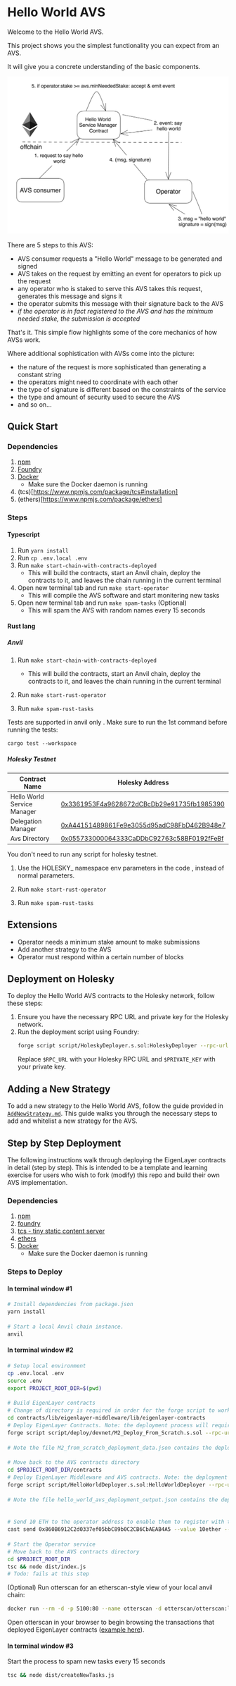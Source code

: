 # Hello World AVS

Welcome to the Hello World AVS.

This project shows you the simplest functionality you can expect from an AVS.

It will give you a concrete understanding of the basic components.

![hello-world-png](./assets/hello-world-diagram.png)

There are 5 steps to this AVS:
- AVS consumer requests a "Hello World" message to be generated and signed
- AVS takes on the request by emitting an event for operators to pick up the request
- any operator who is staked to serve this AVS takes this request, generates this message and signs it
- the operator submits this message with their signature back to the AVS
- *if the operator is in fact registered to the AVS and has the minimum needed stake, the submission is accepted*

That's it. This simple flow highlights some of the core mechanics of how AVSs work.

Where additional sophistication with AVSs come into the picture:
- the nature of the request is more sophisticated than generating a constant string
- the operators might need to coordinate with each other
- the type of signature is different based on the constraints of the service
- the type and amount of security used to secure the AVS
- and so on...

## Quick Start

### Dependencies

1. [npm](https://docs.npmjs.com/downloading-and-installing-node-js-and-npm)
2. [Foundry](https://getfoundry.sh/)
3. [Docker](https://www.docker.com/get-started/)
   * Make sure the Docker daemon is running
4. (tcs)[https://www.npmjs.com/package/tcs#installation]
5. (ethers)[https://www.npmjs.com/package/ethers]


### Steps

#### Typescript

1. Run `yarn install`
2. Run `cp .env.local .env`
3. Run `make start-chain-with-contracts-deployed`
    * This will build the contracts, start an Anvil chain, deploy the contracts to it, and leaves the chain running in the current terminal
4. Open new terminal tab and run `make start-operator`
    * This will compile the AVS software and start monitering new tasks
5. Open new terminal tab and run `make spam-tasks` (Optional)
    * This will spam the AVS with random names every 15 seconds

#### Rust lang


##### Anvil 

1. Run `make start-chain-with-contracts-deployed`
    * This will build the contracts, start an Anvil chain, deploy the contracts to it, and leaves the chain running in the current terminal

2. Run `make start-rust-operator`

3. Run `make spam-rust-tasks`

Tests are supported in anvil only . Make sure to run the 1st command before running the  tests:

```
cargo test --workspace
```


##### Holesky Testnet

| Contract Name               | Holesky Address                                   |
| -------------               | -------------                                     |
| Hello World Service Manager | [0x3361953F4a9628672dCBcDb29e91735fb1985390](https://holesky.etherscan.io/address/0x3361953F4a9628672dCBcDb29e91735fb1985390)    |
| Delegation Manager          | [0xA44151489861Fe9e3055d95adC98FbD462B948e7](https://holesky.etherscan.io/address/0xA44151489861Fe9e3055d95adC98FbD462B948e7)                                           |
| Avs Directory               | [0x055733000064333CaDDbC92763c58BF0192fFeBf](https://holesky.etherscan.io/address/0x055733000064333CaDDbC92763c58BF0192fFeBf)      |

You don't need to run any script for holesky testnet.

1. Use the HOLESKY_ namespace env parameters in the code , instead of normal parameters.

2. Run `make start-rust-operator`

3. Run `make spam-rust-tasks `



## Extensions

- Operator needs a minimum stake amount to make submissions
- Add another strategy to the AVS
- Operator must respond within a certain number of blocks

## Deployment on Holesky

To deploy the Hello World AVS contracts to the Holesky network, follow these steps:

1. Ensure you have the necessary RPC URL and private key for the Holesky network.
2. Run the deployment script using Foundry:
    ```bash
    forge script script/HoleskyDeployer.s.sol:HoleskyDeployer --rpc-url $RPC_URL --private-key $PRIVATE_KEY --broadcast -vvvv
    ```
    Replace `$RPC_URL` with your Holesky RPC URL and `$PRIVATE_KEY` with your private key.

## Adding a New Strategy

To add a new strategy to the Hello World AVS, follow the guide provided in [`AddNewStrategy.md`](https://github.com/Layr-Labs/hello-world-avs/blob/master/AddNewStrategy.md). This guide walks you through the necessary steps to add and whitelist a new strategy for the AVS.



## Step by Step Deployment

The following instructions walk through deploying the EigenLayer contracts in detail (step by step). This is intended to be a template and learning exercise for users who wish to fork (modify) this repo and build their own AVS implementation.

### Dependencies

1. [npm](https://docs.npmjs.com/downloading-and-installing-node-js-and-npm)
2. [foundry](https://getfoundry.sh/)
3. [tcs - tiny static content server](https://www.npmjs.com/package/tcs#installation)
4. [ethers](https://www.npmjs.com/package/ethers)
5. [Docker](https://www.docker.com/get-started/)
   * Make sure the Docker daemon is running

### Steps to Deploy

#### In terminal window #1
```bash
# Install dependencies from package.json
yarn install

# Start a local Anvil chain instance.
anvil
```

#### In terminal window #2


```bash
# Setup local environment
cp .env.local .env
source .env
export PROJECT_ROOT_DIR=$(pwd)

# Build EigenLayer contracts
# Change of directory is required in order for the forge script to work properly
cd contracts/lib/eigenlayer-middleware/lib/eigenlayer-contracts
# Deploy EigenLayer Contracts. Note: the deployment process will require some time for compilation on the first run.
forge script script/deploy/devnet/M2_Deploy_From_Scratch.s.sol --rpc-url $RPC_URL --private-key $PRIVATE_KEY --broadcast --sig "run(string memory configFile)" -- M2_deploy_from_scratch.anvil.config.json --revert-strings debug

# Note the file M2_from_scratch_deployment_data.json contains the deployment data (addresses) of the deployed EigenLayer contracts

# Move back to the AVS contracts directory
cd $PROJECT_ROOT_DIR/contracts
# Deploy EigenLayer Middleware and AVS contracts. Note: the deployment process will require some time for compilation on the first run
forge script script/HelloWorldDeployer.s.sol:HelloWorldDeployer --rpc-url $RPC_URL --private-key $PRIVATE_KEY --broadcast --revert-strings debug

# Note the file hello_world_avs_deployment_output.json contains the deployment data (addresses) of the deployed AVS contracts


# Send 10 ETH to the operator address to enable them to register with the eigenlayer contracts in future steps
cast send 0x860B6912C2d0337ef05bbC89b0C2CB6CbAEAB4A5 --value 10ether --private-key 0x2a871d0798f97d79848a013d4936a73bf4cc922c825d33c1cf7073dff6d409c6

# Start the Operator service
# Move back to the AVS contracts directory
cd $PROJECT_ROOT_DIR
tsc && node dist/index.js
# Todo: fails at this step
```


(Optional) Run otterscan for an etherscan-style view of your local anvil chain:
```bash
docker run --rm -d -p 5100:80 --name otterscan -d otterscan/otterscan:latest
```
Open otterscan in your browser to begin browsing the transactions that deployed EigenLayer contracts ([example here](http://localhost:5100/block/1)).


#### In terminal window #3
Start the process to spam new tasks every 15 seconds

```bash
tsc && node dist/createNewTasks.js
```
